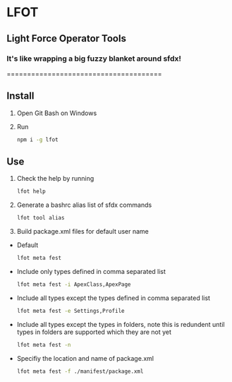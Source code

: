 # LFOT

## Light Force Operator Tools

### It's like wrapping a big fuzzy blanket around sfdx!
======================================

## Install

1. Open Git Bash on Windows
1. Run

    ```bash
    npm i -g lfot
    ```

## Use

1. Check the help by running

    ```bash
    lfot help
    ```

1. Generate a bashrc alias list of sfdx commands

    ```bash
    lfot tool alias
    ```

1. Build package.xml files for default user name

- Default

    ```bash
    lfot meta fest
    ```

- Include only types defined in comma separated list

    ```bash
    lfot meta fest -i ApexClass,ApexPage
    ```

- Include all types except the types defined in comma separated list

    ```bash
    lfot meta fest -e Settings,Profile
    ```

- Include all types except the types in folders, note this is redundent until types in folders are supported which they are not yet

    ```bash
    lfot meta fest -n
    ```

- Specifiy the location and name of package.xml

    ```bash
    lfot meta fest -f ./manifest/package.xml
    ```